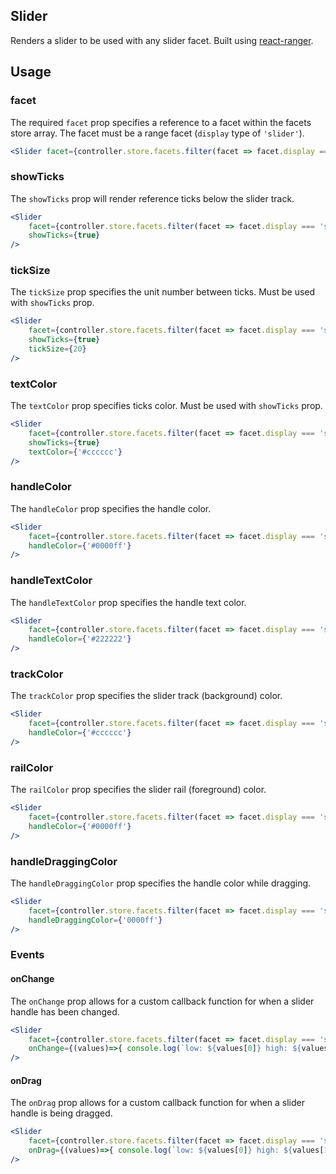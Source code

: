 ## Slider

Renders a slider to be used with any slider facet. Built using [react-ranger](https://github.com/tannerlinsley/react-ranger).

## Usage

### facet
The required `facet` prop specifies a reference to a facet within the facets store array. The facet must be a range facet (`display` type of `'slider'`).

```jsx
<Slider facet={controller.store.facets.filter(facet => facet.display === 'slider').pop()} />
```

### showTicks
The `showTicks` prop will render reference ticks below the slider track.

```jsx
<Slider 
    facet={controller.store.facets.filter(facet => facet.display === 'slider').pop()} 
    showTicks={true}
/>
```

### tickSize
The `tickSize` prop specifies the unit number between ticks. Must be used with `showTicks` prop.

```jsx
<Slider 
    facet={controller.store.facets.filter(facet => facet.display === 'slider').pop()} 
    showTicks={true}
    tickSize={20}
/>
```

### textColor
The `textColor` prop specifies ticks color. Must be used with `showTicks` prop.

```jsx
<Slider 
    facet={controller.store.facets.filter(facet => facet.display === 'slider').pop()} 
    showTicks={true}
    textColor={'#cccccc'}
/>
```

### handleColor
The `handleColor` prop specifies the handle color.

```jsx
<Slider 
    facet={controller.store.facets.filter(facet => facet.display === 'slider').pop()} 
    handleColor={'#0000ff'}
/>
```

### handleTextColor
The `handleTextColor` prop specifies the handle text color.

```jsx
<Slider 
    facet={controller.store.facets.filter(facet => facet.display === 'slider').pop()} 
    handleColor={'#222222'}
/>
```

### trackColor
The `trackColor` prop specifies the slider track (background) color.

```jsx
<Slider 
    facet={controller.store.facets.filter(facet => facet.display === 'slider').pop()} 
    handleColor={'#cccccc'}
/>
```

### railColor
The `railColor` prop specifies the slider rail (foreground) color.

```jsx
<Slider 
    facet={controller.store.facets.filter(facet => facet.display === 'slider').pop()} 
    handleColor={'#0000ff'}
/>
```

### handleDraggingColor
The `handleDraggingColor` prop specifies the handle color while dragging.

```jsx
<Slider 
    facet={controller.store.facets.filter(facet => facet.display === 'slider').pop()} 
    handleDraggingColor={'0000ff'}
/>
```

### Events

#### onChange
The `onChange` prop allows for a custom callback function for when a slider handle has been changed.

```jsx
<Slider 
    facet={controller.store.facets.filter(facet => facet.display === 'slider').pop()} 
    onChange={(values)=>{ console.log(`low: ${values[0]} high: ${values[1]}`) }}
/>
```

#### onDrag
The `onDrag` prop allows for a custom callback function for when a slider handle is being dragged.

```jsx
<Slider 
    facet={controller.store.facets.filter(facet => facet.display === 'slider').pop()} 
    onDrag={(values)=>{ console.log(`low: ${values[0]} high: ${values[1]}`) }}
/>
```
